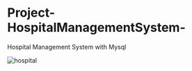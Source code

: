 # Project-HospitalManagementSystem-
Hospital Management System with Mysql

![hospital](https://user-images.githubusercontent.com/99421433/171686340-c2186b1b-afb7-4652-a6f9-a18289a531b4.png)
